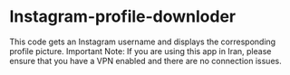 # Instagram-profile-downloder
This code gets an Instagram username and displays the corresponding profile picture.
Important Note: If you are using this app in Iran, please ensure that you have a VPN enabled and there are no connection issues.   

